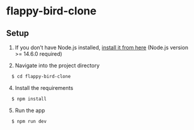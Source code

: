 # flappy-bird-clone

## Setup

1. If you don’t have Node.js installed, [install it from here](https://nodejs.org/en/) (Node.js version >= 14.6.0 required)

2. Navigate into the project directory

```bash
  $ cd flappy-bird-clone
```

4. Install the requirements

```bash
  $ npm install
```

5. Run the app

```bash
  $ npm run dev
```
